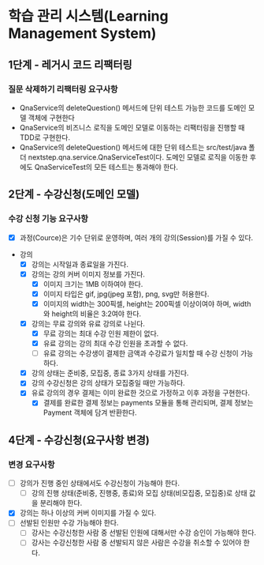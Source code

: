 # 학습 관리 시스템(Learning Management System)

## 1단계 - 레거시 코드 리팩터링

### 질문 삭제하기 리팩터링 요구사항

- QnaService의 deleteQuestion() 메서드에 단위 테스트 가능한 코드를 도메인 모델 객체에 구현한다
- QnaService의 비즈니스 로직을 도메인 모델로 이동하는 리팩터링을 진행할 때 TDD로 구현한다.
- QnaService의 deleteQuestion() 메서드에 대한 단위 테스트는 src/test/java 폴더 nextstep.qna.service.QnaServiceTest이다. 도메인 모델로 로직을 이동한
  후에도 QnaServiceTest의 모든 테스트는 통과해야 한다.

## 2단계 - 수강신청(도메인 모델)

### 수강 신청 기능 요구사항

- [x] 과정(Cource)은 기수 단위로 운영하며, 여러 개의 강의(Session)를 가질 수 있다.
- 강의
    - [x] 강의는 시작일과 종료일을 가진다.
    - [x] 강의는 강의 커버 이미지 정보를 가진다.
        - [x] 이미지 크기는 1MB 이하여야 한다.
        - [x] 이미지 타입은 gif, jpg(jpeg 포함), png, svg만 허용한다.
        - [x] 이미지의 width는 300픽셀, height는 200픽셀 이상이여야 하며, width와 height의 비율은 3:2여야 한다.
    - [x] 강의는 무료 강의와 유료 강의로 나뉜다.
        - [x] 무료 강의는 최대 수강 인원 제한이 없다.
        - [x] 유료 강의는 강의 최대 수강 인원을 초과할 수 없다.
        - [ ] 유료 강의는 수강생이 결제한 금액과 수강료가 일치할 때 수강 신청이 가능하다.
    - [x] 강의 상태는 준비중, 모집중, 종료 3가지 상태를 가진다.
    - [x] 강의 수강신청은 강의 상태가 모집중일 때만 가능하다.
    - [x] 유료 강의의 경우 결제는 이미 완료한 것으로 가정하고 이후 과정을 구현한다.
        - [x] 결제를 완료한 결제 정보는 payments 모듈을 통해 관리되며, 결제 정보는 Payment 객체에 담겨 반환한다.

## 4단계 - 수강신청(요구사항 변경)

### 변경 요구사항

- [ ] 강의가 진행 중인 상태에서도 수강신청이 가능해야 한다.
    - [ ] 강의 진행 상태(준비중, 진행중, 종료)와 모집 상태(비모집중, 모집중)로 상태 값을 분리해야 한다.
- [x] 강의는 하나 이상의 커버 이미지를 가질 수 있다.
- [ ] 선발된 인원만 수강 가능해야 한다.
    - [ ] 강사는 수강신청한 사람 중 선발된 인원에 대해서만 수강 승인이 가능해야 한다.
    - [ ] 강사는 수강신청한 사람 중 선발되지 않은 사람은 수강을 취소할 수 있어야 한다.
